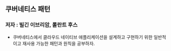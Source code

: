 ## 쿠버네티스 패턴
### 저자 : 빌긴 이브리암, 롤란트 후스
- 쿠버네티스에서 클라우드 네이티브 애플리케이션을 설계하고 구현하기 위한 일반적이고 재사용 가능한 패턴과 원칙을 공부하자.
